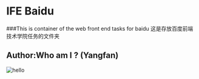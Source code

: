 # IFE Baidu
###This is container of the web front end tasks for baidu
这是存放百度前端技术学院任务的文件夹
## Author:Who am I ? (Yangfan)
![hello](http://img1.imgtn.bdimg.com/it/u=3439289913,198561670&fm=23&gp=0.jpg)
